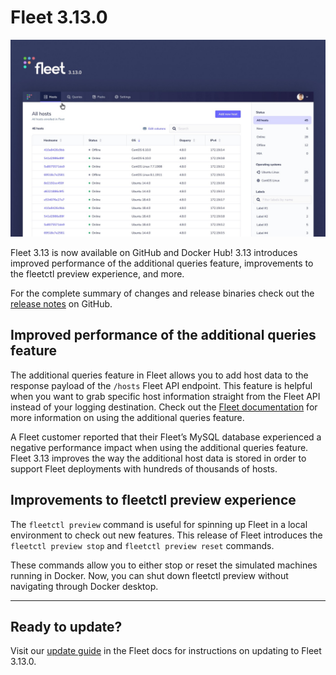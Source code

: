 # Fleet 3.13.0

![Fleet 3.13.0](../website/assets/images/articles/fleet-3.13.0-cover-700x437@2x.jpg)

Fleet 3.13 is now available on GitHub and Docker Hub! 3.13 introduces improved performance of the additional queries feature, improvements to the fleetctl preview experience, and more.

For the complete summary of changes and release binaries check out the [release notes](https://github.com/fleetdm/fleet/releases/tag/3.13.0) on GitHub.

## Improved performance of the additional queries feature

The additional queries feature in Fleet allows you to add host data to the response payload of the `/hosts` Fleet API endpoint. This feature is helpful when you want to grab specific host information straight from the Fleet API instead of your logging destination. Check out the [Fleet documentation](https://github.com/fleetdm/fleet/blob/7fd439f812611229eb290baee7688638940d2762/docs/1-Using-Fleet/2-fleetctl-CLI.md#fleet-configuration-options) for more information on using the additional queries feature.

A Fleet customer reported that their Fleet’s MySQL database experienced a negative performance impact when using the additional queries feature. Fleet 3.13 improves the way the additional host data is stored in order to support Fleet deployments with hundreds of thousands of hosts.

## Improvements to fleetctl preview experience

The `fleetctl preview` command is useful for spinning up Fleet in a local environment to check out new features. This release of Fleet introduces the `fleetctl preview stop` and `fleetctl preview reset` commands.

These commands allow you to either stop or reset the simulated machines running in Docker. Now, you can shut down fleetctl preview without navigating through Docker desktop.

---

## Ready to update?

Visit our [update guide](https://fleetdm.com/docs/using-fleet/updating-fleet) in the Fleet docs for instructions on updating to Fleet 3.13.0.

<meta name="category" value="releases">
<meta name="authorFullName" value="Noah Talerman">
<meta name="authorGitHubUsername" value="noahtalerman">
<meta name="publishedOn" value="2021-06-04">
<meta name="articleTitle" value="Fleet 3.13.0">
<meta name="articleImageUrl" value="../website/assets/images/articles/fleet-3.13.0-cover-700x437@2x.jpg">